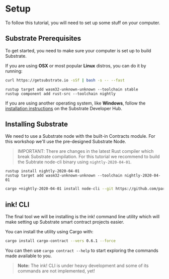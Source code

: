 Setup
===

To follow this tutorial, you will need to set up some stuff on your computer.

## Substrate Prerequisites

To get started, you need to make sure your computer is set up to build Substrate.

If you are using __OSX__ or most popular __Linux__ distros, you can do it by running:

```bash
curl https://getsubstrate.io -sSf | bash -s -- --fast
```

```
rustup target add wasm32-unknown-unknown --toolchain stable
rustup component add rust-src --toolchain nightly
```
If you are using another operating system, like __Windows__, follow the [installation instructions](https://substrate.dev/docs/en/getting-started/installing-substrate#windows) on the Substrate Developer Hub.

## Installing Substrate

We need to use a Substrate node with the built-in Contracts module. For this workshop we'll use the pre-designed Substrate Node.

> IMPORTANT: There are changes in the latest Rust compiler which break Substrate compilation.
> For this tutorial we recommend to build the Subtrate node-cli binary using `nightly-2020-04-01`.
```
rustup install nightly-2020-04-01
rustup target add wasm32-unknown-unknown --toolchain nightly-2020-04-01
```

```bash
cargo +nightly-2020-04-01 install node-cli --git https://github.com/paritytech/substrate.git --tag v2.0.0-alpha.6 --force
```


## ink! CLI

The final tool we will be installing is the ink! command line utility which will make setting up Substrate smart contract projects easier.

You can install the utility using Cargo with:

```bash
cargo install cargo-contract --vers 0.6.1 --force
```

You can then use `cargo contract --help` to start exploring the commands made available to you.
> **Note:** The ink! CLI is under heavy development and some of its commands are not implemented, yet!

